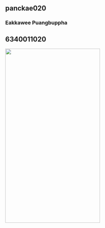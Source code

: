 ## panckae020
### Eakkawee Puangbuppha
## 6340011020

<img src="asset/images/portrait.PNG" width="300" height="550">
